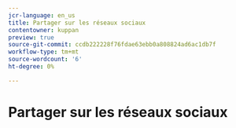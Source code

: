```yaml
---
jcr-language: en_us
title: Partager sur les réseaux sociaux
contentowner: kuppan
preview: true
source-git-commit: ccdb222228f76fdae63ebb0a808824ad6ac1db7f
workflow-type: tm+mt
source-wordcount: '6'
ht-degree: 0%

---
```




# Partager sur les réseaux sociaux

